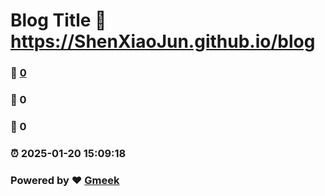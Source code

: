 # Blog Title :link: https://ShenXiaoJun.github.io/blog 
### :page_facing_up: [0](https://ShenXiaoJun.github.io/blog/tag.html) 
### :speech_balloon: 0 
### :hibiscus: 0 
### :alarm_clock: 2025-01-20 15:09:18 
### Powered by :heart: [Gmeek](https://github.com/Meekdai/Gmeek)
